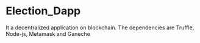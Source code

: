 # Election_Dapp
It a decentralized application on blockchain. The dependencies are Truffle, Node-js, Metamask and Ganeche

